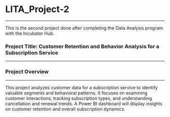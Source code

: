 # LITA_Project-2
---
This is the second project done after completing the Data Analysis program with the Incubator Hub.

### Project Title: Customer Retention and Behavior Analysis for a Subscription Service
----
### Project Overview
----
This project analyzes customer data for a subscription service to identify valuable segments and behavioral patterns. It focuses on examining customer interactions, tracking subscription types, and understanding cancellation and renewal trends. A Power BI dashboard will display insights on customer retention and overall subscription dynamics.
